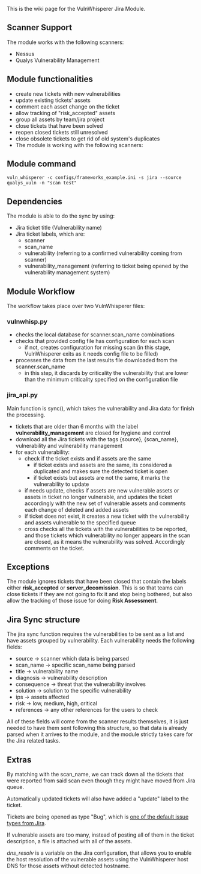 This is the wiki page for the VulnWhisperer Jira Module.

## Scanner Support
The module works with the following scanners:
* Nessus
* Qualys Vulnerability Management

## Module functionalities
* create new tickets with new vulnerabilities
* update existing tickets' assets
* comment each asset change on the ticket
* allow tracking of "risk_accepted" assets
* group all assets by team/jira project
* close tickets that have been solved
* reopen closed tickets still unresolved
* close obsolete tickets to get rid of old system's duplicates
* The module is working with the following scanners:

## Module command
`vuln_whisperer -c configs/frameworks_example.ini -s jira --source qualys_vuln -n "scan test"`

## Dependencies
The module is able to do the sync by using:
* Jira ticket title (Vulnerability name)
* Jira ticket labels, which are:
    * scanner
    * scan_name
    * vulnerability (referring to a confirmed vulnerability coming from scanner)
    * vulnerability_management (referring to ticket being opened by the vulnerability management system)

## Module Workflow
The workflow takes place over two VulnWhisperer files:
### vulnwhisp.py
- checks the local database for scanner.scan_name combinations
- checks that provided config file has configuration for each scan
    - if not, creates configuration for missing scan (in this stage, VulnWhisperer exits as it needs config file to be filled)
- processes the data from the last results file downloaded from the scanner.scan_name
    - in this step, it discards by criticality the vulnerability that are lower than the minimum criticality specified on the configuration file 

### jira_api.py
Main function is sync(), which takes the vulnerability and Jira data for finish the processing.

* tickets that are older than 6 months with the label **vulnerability_management** are closed for hygiene and control
* download all the Jira tickets with the tags {source}, {scan_name}, vulnerability and vulnerability management
* for each vulnerability:
    * check if the ticket exists and if assets are the same
        * if ticket exists and assets are the same, its considered a duplicated and makes sure the detected ticket is open
        * if ticket exists but assets are not the same, it marks the vulnerability to update
    * if needs update, checks if assets are new vulnerable assets or assets in ticket no longer vulnerable, and updates the ticket accordingly with the new set of vulnerable assets and comments each change of deleted and added assets
    * if ticket does not exist, it creates a new ticket with the vulnerability and assets vulnerable to the specified queue
    * cross checks all the tickets with the vulnerabilities to be reported, and those tickets which vulnerability no longer appears in the scan are closed, as it means the vulnerability was solved. Accordingly comments on the ticket.

## Exceptions
The module ignores tickets that have been closed that contain the labels either **risk_accepted** or **server_decomission**. This is so that teams can close tickets if they are not going to fix it and stop being bothered, but also allow the tracking of those issue for doing **Risk Assessment**.

## Jira Sync structure
The jira sync function requires the vulnerabilities to be sent as a list and have assets grouped by vulnerability. Each vulnerability needs the following fields:
* source -> scanner which data is being parsed
* scan_name -> specific scan_name being parsed
* title -> vulnerability name
* diagnosis -> vulnerability description
* consequence -> threat that the vulnerability involves
* solution -> solution to the specific vulnerability
* ips -> assets affected
* risk -> low, medium, high, critical
* references -> any other references for the users to check

All of these fields will come from the scanner results themselves, it is just needed to have them sent following this structure, so that data is already parsed when it arrives to the module, and the module strictly takes care for the Jira related tasks.

## Extras
By matching with the scan_name, we can track down all the tickets that were reported from said scan even though they might have moved from Jira queue.

Automatically updated tickets will also have added a "update" label to the ticket.

Tickets are being opened as type "Bug", which is [one of the default issue types from Jira](https://confluence.atlassian.com/adminjiracloud/issue-types-844500742.html).

If vulnerable assets are too many, instead of posting all of them in the ticket description, a file is attached with all of the assets.

*dns_resolv* is a variable on the Jira configuration, that allows you to enable the host resolution of the vulnerable assets using the VulnWhisperer host DNS for those assets without detected hostname.